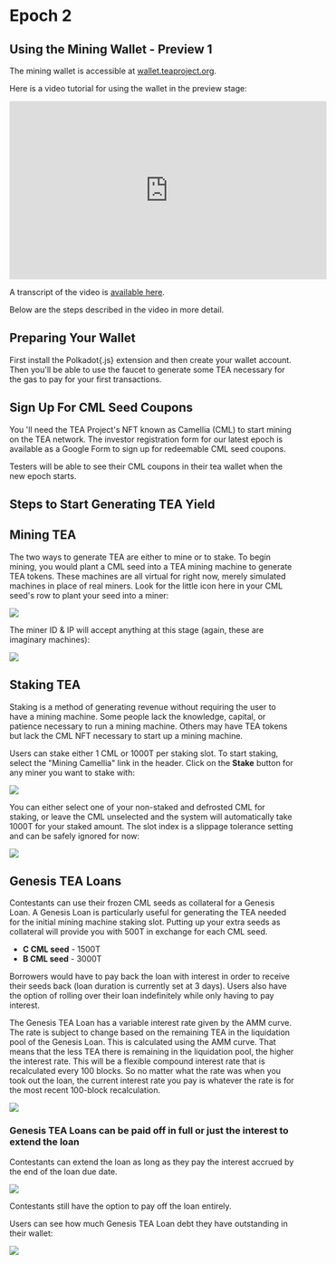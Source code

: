 # Epoch 2

## Using the Mining Wallet - Preview 1
The mining wallet is accessible at [wallet.teaproject.org](https://wallet.teaproject.org/).  

Here is a video tutorial for using the wallet in the preview stage: 

<iframe width="560" height="315" src="https://www.youtube.com/embed/Gppp9c2UnR4" title="YouTube video player" frameborder="0" allow="accelerometer; autoplay; clipboard-write; encrypted-media; gyroscope; picture-in-picture" allowfullscreen></iframe>

A transcript of the video is [available here](https://teaproject.medium.com/video-guide-tea-project-mining-contest-4017465711e6).

Below are the steps described in the video in more detail.

## Preparing Your Wallet
First install the Polkadot{.js} extension and then create your wallet account. Then you'll be able to use the faucet to generate some TEA necessary for the gas to pay for your first transactions.

## Sign Up For CML Seed Coupons
You 'll need the TEA Project's NFT known as Camellia (CML) to start mining on the TEA network. The investor registration form for our latest epoch is available as a Google Form to sign up for redeemable CML seed coupons.

Testers will be able to see their CML coupons in their tea wallet when the new epoch starts.

## Steps to Start Generating TEA Yield
      
## Mining TEA
The two ways to generate TEA are either to mine or to stake. To begin mining, you would plant a CML seed into a TEA mining machine to generate TEA tokens. These machines are all virtual for right now, merely simulated machines in place of real miners. Look for the little icon here in your CML seed's row to plant your seed into a miner:

![](demo-mining-plant.png)

The miner ID & IP will accept anything at this stage (again, these are imaginary machines):

![](demo-mining-machine-details.png)

## Staking TEA

Staking is a method of generating revenue without requiring the user to have a mining machine. Some people lack the knowledge, capital, or patience necessary to run a mining machine. Others may have TEA tokens but lack the CML NFT necessary to start up a mining machine. 

Users can stake either 1 CML or 1000T per staking slot. To start staking, select the "Mining Camellia" link in the header. Click on the **Stake** button for any miner you want to stake with:

![](demo-cml.png)

You can either select one of your non-staked and defrosted CML for staking, or leave the CML unselected and the system will automatically take 1000T for your staked amount. The slot index is a slippage tolerance setting and can be safely ignored for now:

![](demo-staking.png)

## Genesis TEA Loans

Contestants can use their frozen CML seeds as collateral for a Genesis Loan. A Genesis Loan is particularly useful for generating the TEA needed for the initial mining machine staking slot. Putting up your extra seeds as collateral will provide you with 500T in exchange for each CML seed.
- **C CML seed** - 1500T
- **B CML seed** - 3000T

Borrowers would have to pay back the loan with interest in order to receive their seeds back (loan duration is currently set at 3 days). Users also have the option of rolling over their loan indefinitely while only having to pay interest. 

The Genesis TEA Loan has a variable interest rate given by the AMM curve. The rate is subject to change based on the remaining TEA in the liquidation pool of the Genesis Loan. This is calculated using the AMM curve. That means that the less TEA there is remaining in the liquidation pool, the higher the interest rate. This will be a flexible compound interest rate that is recalculated every 100 blocks. So no matter what the rate was when you took out the loan, the current interest rate you pay is whatever the rate is for the most recent 100-block recalculation.

![](https://miro.medium.com/max/4800/1*crJia3eJdLC9RiJ2SZ6a1A.png)

### Genesis TEA Loans can be paid off in full or just the interest to extend the loan
Contestants can extend the loan as long as they pay the interest accrued by the end of the loan due date.

![](https://miro.medium.com/max/1400/1*CV3ljd137eILuVgCBJM3Xg.png)

Contestants still have the option to pay off the loan entirely.

Users can see how much Genesis TEA Loan debt they have outstanding in their wallet:

![](https://miro.medium.com/max/844/1*d36Y4N8kexW-B8zHiI-dEw.png)